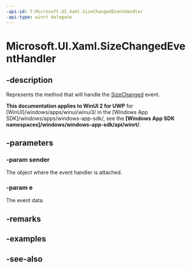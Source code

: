 ```yaml
---
-api-id: T:Microsoft.UI.Xaml.SizeChangedEventHandler
-api-type: winrt delegate
---
```

<!-- Delegate syntax.
public delegate void SizeChangedEventHandler(System.Object sender, Windows.UI.Xaml.SizeChangedEventArgs e)
-->
# Microsoft.UI.Xaml.SizeChangedEventHandler

## -description
Represents the method that will handle the [SizeChanged](frameworkelement_sizechanged.md) event.

**This documentation applies to WinUI 2 for UWP** for [WinUI]/windows/apps/winui/winui3/ in the [Windows App SDK]/windows/apps/windows-app-sdk/, see the **[Windows App SDK namespaces]/windows/windows-app-sdk/api/winrt/**.

## -parameters
### -param sender
The object where the event handler is attached.

### -param e
The event data.


## -remarks

## -examples

## -see-also
